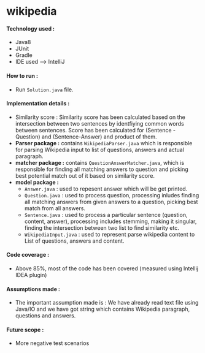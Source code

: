 # wikipedia

#### Technology used :
* Java8
* JUnit
* Gradle
* IDE used --> IntelliJ

#### How to run :
* Run `Solution.java` file.

#### Implementation details :
* Similarity score : Similarity score has been calculated based on the intersection between two sentences by identfiying common words between sentences. Score has been calculated for (Sentence - Question) and (Sentence-Answer) and product of them.
* **Parser package :** contains `WikipediaParser.java` which is responsible for parsing Wikipedia input to list of questions, answers and actual paragraph.
* **matcher package :** contains `QuestionAnswerMatcher.java`, which is responsible for finding all matching answers to question and picking best potential match out of it based on similarity score.
* **model package :**
  * `Answer.java` : used to repesent answer which will be get printed.
  * `Question.java` : used to process question, processing inludes finding all matching answers from given answers to a question, picking best match from all answers.
  * `Sentence.java` : used to process a particular sentence (question, content, answer), processing includes stemming, making it singular, finding the intersection between two list to find similarity etc.
  * `WikipediaInput.java` : used to represent parse wikipedia content to List of questions, answers and content.

#### Code coverage :
* Above 85%, most of the code has been covered (measured using Intellij IDEA plugin)

#### Assumptions made :
* The important assumption made is : We have already read text file using Java/IO and we have got string which contains Wikipedia paragraph, questions and answers.

#### Future scope :
* More negative test scenarios
